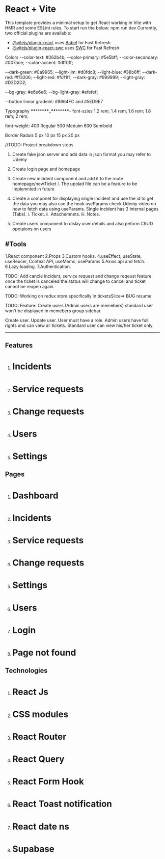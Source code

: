# React + Vite
This template provides a minimal setup to get React working in Vite with HMR and some ESLint rules.
To start run the below:
npm run dev
Currently, two official plugins are available:

- [@vitejs/plugin-react](https://github.com/vitejs/vite-plugin-react/blob/main/packages/plugin-react/README.md) uses [Babel](https://babeljs.io/) for Fast Refresh
- [@vitejs/plugin-react-swc](https://github.com/vitejs/vite-plugin-react-swc) uses [SWC](https://swc.rs/) for Fast Refresh

Colors
--color-text: #062b4b;
--color-primary: #5e5bff;
--color-secondary: #007ace;
--color-accent: #dff0ff;

--dark-green: #0a9965;
--light-lim: #d0fdc8;
--light-blue: #38b6ff;
--dark-red: #ff3306;
--light-red: #fdf1f1;
--dark-gray: #999999;
--light-gray: #D2D2D2;

--bg-gray: #e6e6e6;
--bg-light-gray: #efefef;

--button linear gradeint: #8664FC and #5ED9E7

Typography
**\*\***\*\*\*\***\*\***\_**\*\***\*\*\*\***\*\***-
font-szies
1.2 rem;
1.4 rem;
1.6 rem;
1.8 rem;
2 rem;

font-weight:
400 Regular
500 Meduim
600 Semibold

Border Raduis
5 px
10 px
15 px
20 px

//TODO: Project breakdown steps

1. Create fake json server and add data in json format you may refer to Udemy
2. Create login page and homepage
3. Create new incident component and add it to the route homepage/newTicket
   I. The upolad file can be a feature to be implemnted in future
4. Create a componet for displaying single incident and use the id to get the data you may also use the hook useParams check Udemy video on how to fetch data using useParams.
   Single incident has 3 internal pages (Tabs).
   i. Ticket.
   ii. Attachemnets.
   iii. Notes.

5. Create users component to dislay user details and also peform CRUD opetaions on users

## #Tools

1.React component
2.Props
3.Custom hooks.
4.useEffect, useState, useReucer, Context API, useMemo, useParams
5.Axios api and fetch.
6.Lazy loading.
7.Authentication.

TODO:
Add cancle incident, service request and change reqeust feature
once the ticket is canceled the status will change to cancel and ticket cannot be reopen again.

TODO:
Working on redux store specifically in ticketsSlice=> BUG resume

TODO:
Feature: Create users (Admin users are memebers) standard user won't be displayed in memebers group sidebar.

Create user.
Update user.
User must have a role.
Admin users have full rights and can view all tickets.
Standard user can view his/her ticket only.


---

## Features

1.  # Incidents
2.  # Service requests
3.  # Change requests
4.  # Users
5.  # Settings

## Pages

1.  # Dashboard
2.  # Incidents
3.  # Service requests
4.  # Change requests
5.  # Settings
6.  # Users
7.  # Login
8.  # Page not found

## Technologies

1.  # React Js
1.  # CSS modules
1.  # React Router
1.  # React Query
1.  # React Form Hook
1.  # React Toast notification
1.  # React date ns
1.  # Supabase

